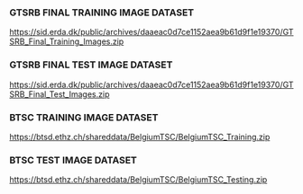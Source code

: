 
### GTSRB FINAL TRAINING IMAGE DATASET
https://sid.erda.dk/public/archives/daaeac0d7ce1152aea9b61d9f1e19370/GTSRB_Final_Training_Images.zip

### GTSRB FINAL TEST IMAGE DATASET
https://sid.erda.dk/public/archives/daaeac0d7ce1152aea9b61d9f1e19370/GTSRB_Final_Test_Images.zip

### BTSC TRAINING IMAGE DATASET
https://btsd.ethz.ch/shareddata/BelgiumTSC/BelgiumTSC_Training.zip

### BTSC TEST IMAGE DATASET
https://btsd.ethz.ch/shareddata/BelgiumTSC/BelgiumTSC_Testing.zip
